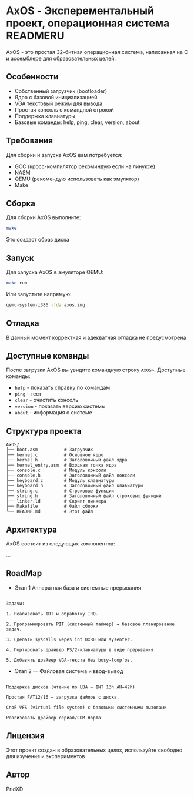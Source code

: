 # AxOS - Эксперементальный проект, операционная система READMERU

AxOS - это простая 32-битная операционная система, написанная на C и ассемблере для образовательных целей.

## Особенности

- Собственный загрузчик (bootloader)
- Ядро с базовой инициализацией
- VGA текстовый режим для вывода
- Простая консоль с командной строкой
- Поддержка клавиатуры
- Базовые команды: help, ping, clear, version, about

## Требования

Для сборки и запуска AxOS вам потребуется:

- GCC (кросс-компилятор рекоминдую если на линуксе)
- NASM
- QEMU (рекомендую использовать как эмулятор)
- Make

## Сборка

Для сборки AxOS выполните:

```bash
make
```

Это создаст образ диска

## Запуск

Для запуска AxOS в эмуляторе QEMU:

```bash
make run
```

Или запустите напрямую:

```bash
qemu-system-i386 -fda axos.img
```

## Отладка

В данный момент корректная и адекватная отладка не предусмотрена

## Доступные команды

После загрузки AxOS вы увидите командную строку `AxOS>`. Доступные команды:

- `help` - показать справку по командам
- `ping` - тест
- `clear` - очистить консоль
- `version` - показать версию системы
- `about` - информация о системе

## Структура проекта

```
AxOS/
├── boot.asm          # Загрузчик
├── kernel.c          # Основное ядро
├── kernel.h          # Заголовочный файл ядра
├── kernel_entry.asm  # Входная точка ядра
├── console.c         # Модуль консоли
├── console.h         # Заголовочный файл консоли
├── keyboard.c        # Модуль клавиатуры
├── keyboard.h        # Заголовочный файл клавиатуры
├── string.c          # Строковые функции
├── string.h          # Заголовочный файл строковых функций
├── linker.ld         # Скрипт линкера
├── Makefile          # Файл сборки
└── README.md         # Этот файл
```

## Архитектура

AxOS состоит из следующих компонентов:

...

## RoadMap

- Этап 1 Аппаратная база и системные прерывания

```

Задачи:

1. Реализовать IDT и обработку IRQ.

2. Программировать PIT (системный таймер) → базовое планирование задач.

3. Сделать syscalls через int 0x80 или sysenter.

4. Портировать драйвер PS/2-клавиатуры в виде прерывания.

5. Добавить драйвер VGA-текста без busy-loop’ов.

```

- Этап 2 — Файловая система и ввод-вывод

```

Поддержка дисков (чтение по LBA — INT 13h AH=42h)

Простая FAT12/16 — загрузка файлов с диска.

Слой VFS (virtual file system) с базовыми системными вызовами

Реализовать драйвер сериал/COM-порта

```

## Лицензия

Этот проект создан в образовательных целях, используйте свободно для изучения и экспериментов

## Автор

PridXD
